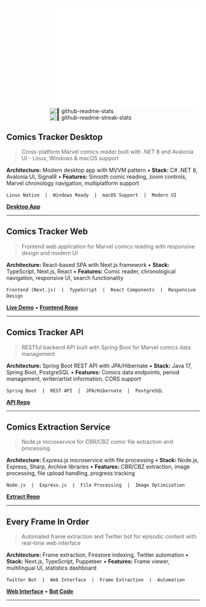 [<img align="right" width="390" alt="🦇 isometric calendar" src="https://raw.githubusercontent.com/YanisHlali/YanisHlali/main/metrics.isocalendar.svg">](#)
[<img align="right" width="390" alt="🦇 github-readme-stats" src="https://github-readme-stats.vercel.app/api?username=YanisHlali&hide_border=true&show_icons=true&theme=tokyonight&bg_color=FF000000&text_color=777777">](#)
[<img align="right" width="390" alt="🦇 github-readme-streak-stats" src="https://streak-stats.demolab.com?user=YanisHlali&theme=tokyonight&hide_border=true&background=FF000000">](#)
<br clear="both" />

## Comics Tracker Desktop
> Cross-platform Marvel comics reader built with .NET 8 and Avalonia UI - Linux, Windows & macOS support

**Architecture:** Modern desktop app with MVVM pattern • **Stack:** C# .NET 8, Avalonia UI, SignalR • **Features:** Smooth comic reading, zoom controls, Marvel chronology navigation, multiplatform support
```
Linux Native  |  Windows Ready  |  macOS Support  |  Modern UI
```
[**Desktop App**](https://github.com/YanisHlali/comics-tracker-desktop)

---

## Comics Tracker Web
> Frontend web application for Marvel comics reading with responsive design and modern UI

**Architecture:** React-based SPA with Next.js framework • **Stack:** TypeScript, Next.js, React • **Features:** Comic reader, chronological navigation, responsive UI, search functionality
```
Frontend (Next.js)  |  TypeScript  |  React Components  |  Responsive Design
```
[**Live Demo**](https://comics-tracker.vercel.app) • [**Frontend Repo**](https://github.com/YanisHlali/comics-tracker)

---

## Comics Tracker API
> RESTful backend API built with Spring Boot for Marvel comics data management

**Architecture:** Spring Boot REST API with JPA/Hibernate • **Stack:** Java 17, Spring Boot, PostgreSQL • **Features:** Comics data endpoints, period management, writer/artist information, CORS support
```
Spring Boot  |  REST API  |  JPA/Hibernate  |  PostgreSQL
```
[**API Repo**](https://github.com/YanisHlali/comics-tracker-api)

---

## Comics Extraction Service
> Node.js microservice for CBR/CBZ comic file extraction and processing

**Architecture:** Express.js microservice with file processing • **Stack:** Node.js, Express, Sharp, Archive libraries • **Features:** CBR/CBZ extraction, image processing, file upload handling, progress tracking
```
Node.js  |  Express.js  |  File Processing  |  Image Optimization
```
[**Extract Repo**](https://github.com/YanisHlali/comics-tracker-extract)

---

## Every Frame In Order
> Automated frame extraction and Twitter bot for episodic content with real-time web interface

**Architecture:** Frame extraction, Firestore indexing, Twitter automation • **Stack:** Next.js, TypeScript, Puppeteer • **Features:** Frame viewer, multilingual UI, statistics dashboard
```
Twitter Bot  |  Web Interface  |  Frame Extraction  |  Automation
```
[**Web Interface**](https://github.com/YanisHlali/every-frame-in-order) • [**Bot Code**](https://github.com/YanisHlali/frame)

---
